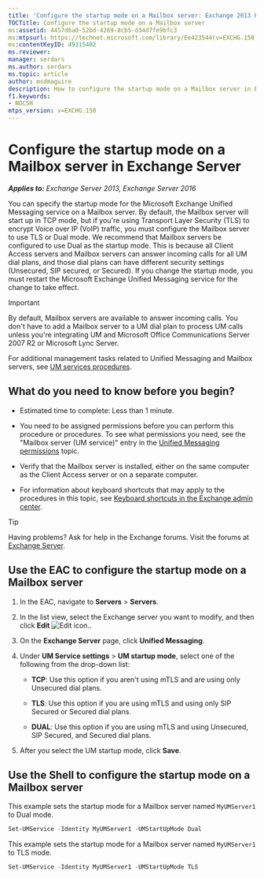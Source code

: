 ```yaml
---
title: 'Configure the startup mode on a Mailbox server: Exchange 2013 Help'
TOCTitle: Configure the startup mode on a Mailbox server
ms:assetid: 4457d6a0-52bd-4269-8cb5-d34d7fe9bfc3
ms:mtpsurl: https://technet.microsoft.com/library/Ee423544(v=EXCHG.150)
ms:contentKeyID: 49315402
ms.reviewer: 
manager: serdars
ms.author: serdars
ms.topic: article
author: msdmaguire
description: How to configure the startup mode on a Mailbox server in Exchange Server
f1.keywords:
- NOCSH
mtps_version: v=EXCHG.150
---
```


# Configure the startup mode on a Mailbox server in Exchange Server

_**Applies to:** Exchange Server 2013, Exchange Server 2016_

You can specify the startup mode for the Microsoft Exchange Unified Messaging service on a Mailbox server. By default, the Mailbox server will start up in TCP mode, but if you're using Transport Layer Security (TLS) to encrypt Voice over IP (VoIP) traffic, you must configure the Mailbox server to use TLS or Dual mode. We recommend that Mailbox servers be configured to use Dual as the startup mode. This is because all Client Access servers and Mailbox servers can answer incoming calls for all UM dial plans, and those dial plans can have different security settings (Unsecured, SIP secured, or Secured). If you change the startup mode, you must restart the Microsoft Exchange Unified Messaging service for the change to take effect.

> [!IMPORTANT]
> By default, Mailbox servers are available to answer incoming calls. You don't have to add a Mailbox server to a UM dial plan to process UM calls unless you're integrating UM and Microsoft Office Communications Server 2007 R2 or Microsoft Lync Server.

For additional management tasks related to Unified Messaging and Mailbox servers, see [UM services procedures](um-services-procedures-exchange-2013-help.md).

## What do you need to know before you begin?

- Estimated time to complete: Less than 1 minute.

- You need to be assigned permissions before you can perform this procedure or procedures. To see what permissions you need, see the "Mailbox server (UM service)" entry in the [Unified Messaging permissions](unified-messaging-permissions-exchange-2013-help.md) topic.

- Verify that the Mailbox server is installed, either on the same computer as the Client Access server or on a separate computer.

- For information about keyboard shortcuts that may apply to the procedures in this topic, see [Keyboard shortcuts in the Exchange admin center](keyboard-shortcuts-in-the-exchange-admin-center-2013-help.md).

> [!TIP]
> Having problems? Ask for help in the Exchange forums. Visit the forums at [Exchange Server](https://social.technet.microsoft.com/forums/office/home?category=exchangeserver).

## Use the EAC to configure the startup mode on a Mailbox server

1. In the EAC, navigate to **Servers** \> **Servers**.

2. In the list view, select the Exchange server you want to modify, and then click **Edit** ![Edit icon.](images/JJ218640.6f53ccb2-1f13-4c02-bea0-30690e6ea71d(EXCHG.150).gif "Edit icon").

3. On the **Exchange Server** page, click **Unified Messaging**.

4. Under **UM Service settings** \> **UM startup mode**, select one of the following from the drop-down list:

   - **TCP**: Use this option if you aren't using mTLS and are using only Unsecured dial plans.

   - **TLS**: Use this option if you are using mTLS and using only SIP Secured or Secured dial plans.

   - **DUAL**: Use this option if you are using mTLS and using Unsecured, SIP Secured, and Secured dial plans.

5. After you select the UM startup mode, click **Save**.

## Use the Shell to configure the startup mode on a Mailbox server

This example sets the startup mode for a Mailbox server named `MyUMServer1` to Dual mode.

```powershell
Set-UMService -Identity MyUMServer1 -UMStartUpMode Dual
```

This example sets the startup mode for a Mailbox server named `MyUMServer1` to TLS mode.

```powershell
Set-UMService -Identity MyUMServer1 -UMStartUpMode TLS
```
